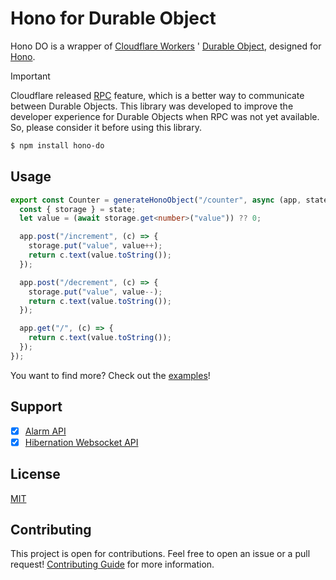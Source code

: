 # Hono for Durable Object

Hono DO is a wrapper of [Cloudflare Workers](https://workers.cloudflare.com/) ' [Durable Object](https://developers.cloudflare.com/workers/learning/using-durable-objects), designed for [Hono](https://hono.dev/).

> [!IMPORTANT]
> Cloudflare released [RPC](https://developers.cloudflare.com/workers/runtime-apis/rpc/) feature, which is a better way to communicate between Durable Objects.
> This library was developed to improve the developer experience for Durable Objects when RPC was not yet available.
> So, please consider it before using this library.

```bash
$ npm install hono-do
```

## Usage

```typescript
export const Counter = generateHonoObject("/counter", async (app, state) => {
  const { storage } = state;
  let value = (await storage.get<number>("value")) ?? 0;

  app.post("/increment", (c) => {
    storage.put("value", value++);
    return c.text(value.toString());
  });

  app.post("/decrement", (c) => {
    storage.put("value", value--);
    return c.text(value.toString());
  });

  app.get("/", (c) => {
    return c.text(value.toString());
  });
});
```

You want to find more? Check out the [examples](./examples)!

## Support

- [x] [Alarm API](https://developers.cloudflare.com/durable-objects/api/alarms/)
- [x] [Hibernation Websocket API](https://developers.cloudflare.com/durable-objects/learning/websockets/#websocket-hibernation)

## License

[MIT](./LICENSE)

## Contributing

This project is open for contributions. Feel free to open an issue or a pull request!
[Contributing Guide](./CONTRIBUTING.md) for more information.
